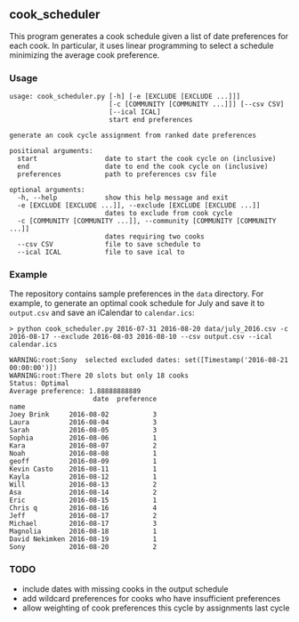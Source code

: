 ## cook_scheduler
This program generates a cook schedule given a list of date preferences for each cook. In particular, it uses linear programming to select a schedule minimizing the average cook preference.

### Usage
```
usage: cook_scheduler.py [-h] [-e [EXCLUDE [EXCLUDE ...]]]
                         [-c [COMMUNITY [COMMUNITY ...]]] [--csv CSV]
                         [--ical ICAL]
                         start end preferences

generate an cook cycle assignment from ranked date preferences

positional arguments:
  start                 date to start the cook cycle on (inclusive)
  end                   date to end the cook cycle on (inclusive)
  preferences           path to preferences csv file

optional arguments:
  -h, --help            show this help message and exit
  -e [EXCLUDE [EXCLUDE ...]], --exclude [EXCLUDE [EXCLUDE ...]]
                        dates to exclude from cook cycle
  -c [COMMUNITY [COMMUNITY ...]], --community [COMMUNITY [COMMUNITY ...]]
                        dates requiring two cooks
  --csv CSV             file to save schedule to
  --ical ICAL           file to save ical to
```

### Example
The repository contains sample preferences in the `data` directory. For example, to generate an optimal cook schedule for July and save it to `output.csv` and save an iCalendar to `calendar.ics`:
```
> python cook_scheduler.py 2016-07-31 2016-08-20 data/july_2016.csv -c 2016-08-17 --exclude 2016-08-03 2016-08-10 --csv output.csv --ical calendar.ics

WARNING:root:Sony  selected excluded dates: set([Timestamp('2016-08-21 00:00:00')])
WARNING:root:There 20 slots but only 18 cooks
Status: Optimal
Average preference: 1.88888888889
                     date  preference
name                                 
Joey Brink     2016-08-02           3
Laura          2016-08-04           3
Sarah          2016-08-05           3
Sophia         2016-08-06           1
Kara           2016-08-07           2
Noah           2016-08-08           1
geoff          2016-08-09           1
Kevin Casto    2016-08-11           1
Kayla          2016-08-12           1
Will           2016-08-13           2
Asa            2016-08-14           2
Eric           2016-08-15           1
Chris q        2016-08-16           4
Jeff           2016-08-17           2
Michael        2016-08-17           3
Magnolia       2016-08-18           1
David Nekimken 2016-08-19           1
Sony           2016-08-20           2
```

### TODO
- include dates with missing cooks in the output schedule
- add wildcard preferences for cooks who have insufficient preferences
- allow weighting of cook preferences this cycle by assignments last cycle
